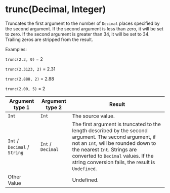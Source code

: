 # trunc\(Decimal, Integer\)<a name="math-trunc"></a>

Truncates the first argument to the number of `Decimal` places specified by the second argument\. If the second argument is less than zero, it will be set to zero\. If the second argument is greater than 34, it will be set to 34\. Trailing zeros are stripped from the result\.

Examples:

`trunc(2.3, 0)` = 2

`trunc(2.3123, 2)` = 2\.31

`trunc(2.888, 2)` = 2\.88

`trunc(2.00, 5)` = 2


| Argument type 1 | Argument type 2 | Result | 
| --- | --- | --- | 
|  `Int`  |  `Int`  |  The source value\.  | 
|  `Int` / `Decimal` / `String`  |  `Int` / `Decimal`  |  The first argument is truncated to the length described by the second argument\. The second argument, if not an `Int`, will be rounded down to the nearest `Int`\. Strings are converted to `Decimal` values\. If the string conversion fails, the result is `Undefined`\.  | 
|  Other Value  |    |  Undefined\.  | 